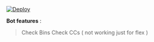 

[![Deploy](https://www.herokucdn.com/deploy/button.svg)](https://heroku.com/deploy?template=https://github.com/barba99/bot)

**Bot features** : 

> Check Bins 
> Check CCs ( not working just for flex )


